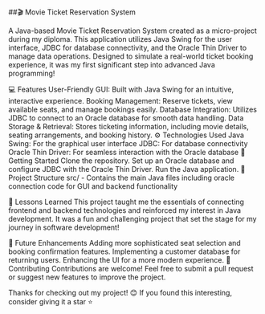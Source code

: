 ##🎬 Movie Ticket Reservation System

A Java-based Movie Ticket Reservation System created as a micro-project during my diploma. This application utilizes Java Swing for the user interface, JDBC for database connectivity, and the Oracle Thin Driver to manage data operations. Designed to simulate a real-world ticket booking experience, it was my first significant step into advanced Java programming!

💻 Features
User-Friendly GUI: Built with Java Swing for an intuitive, interactive experience.
Booking Management: Reserve tickets, view available seats, and manage bookings easily.
Database Integration: Utilizes JDBC to connect to an Oracle database for smooth data handling.
Data Storage & Retrieval: Stores ticketing information, including movie details, seating arrangements, and booking history.
⚙️ Technologies Used
Java Swing: For the graphical user interface
JDBC: For database connectivity
Oracle Thin Driver: For seamless interaction with the Oracle database
🚀 Getting Started
Clone the repository.
Set up an Oracle database and configure JDBC with the Oracle Thin Driver.
Run the Java application.
📂 Project Structure
src/ - Contains the main Java files including oracle connection code for GUI and backend functionality

🌟 Lessons Learned
This project taught me the essentials of connecting frontend and backend technologies and reinforced my interest in Java development. It was a fun and challenging project that set the stage for my journey in software development!

📝 Future Enhancements
Adding more sophisticated seat selection and booking confirmation features.
Implementing a customer database for returning users.
Enhancing the UI for a more modern experience.
🤝 Contributing
Contributions are welcome! Feel free to submit a pull request or suggest new features to improve the project.

Thanks for checking out my project! 😊 If you found this interesting, consider giving it a star ⭐
